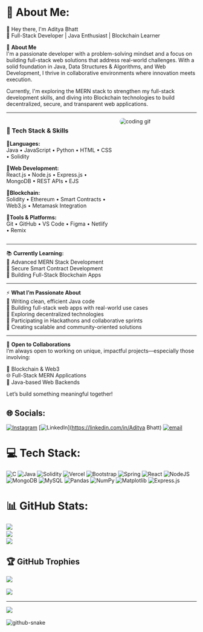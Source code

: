 
# 💫 About Me:

👋 Hey there, I'm Aditya Bhatt  
🚀 Full-Stack Developer | Java Enthusiast | Blockchain Learner  

🧠 **About Me**  
I'm a passionate developer with a problem-solving mindset and a focus on building full-stack web solutions that address real-world challenges. With a solid foundation in Java, Data Structures & Algorithms, and Web Development, I thrive in collaborative environments where innovation meets execution.

Currently, I'm exploring the MERN stack to strengthen my full-stack development skills, and diving into Blockchain technologies to build decentralized, secure, and transparent web applications.

---

<div style="display: flex; align-items: flex-start; justify-content: space-between; gap: 20px; flex-wrap: wrap;">

<div style="flex: 1; min-width: 280px;">

### 💼 Tech Stack & Skills

**🔹Languages:**  
Java • JavaScript • Python • HTML • CSS • Solidity  

**🔹Web Development:**  
React.js • Node.js • Express.js • MongoDB • REST APIs • EJS  

**🔹Blockchain:**  
Solidity • Ethereum • Smart Contracts • Web3.js • Metamask Integration  

**🔹Tools & Platforms:**  
Git • GitHub • VS Code • Figma • Netlify • Remix  

</div>

<div style="flex: 1; min-width: 200px;">
  <img src="https://media.giphy.com/media/xT5LMHxhOfscxPfIfm/giphy.gif" width="20px" style="max-width: 300px; border-radius: 10px;" alt="coding gif"/>
</div>

</div>

---

📚 **Currently Learning:**  
🔹 Advanced MERN Stack Development  
🔹 Secure Smart Contract Development  
🔹 Building Full-Stack Blockchain Apps  

---

⚡ **What I’m Passionate About**  
🔹 Writing clean, efficient Java code  
🔹 Building full-stack web apps with real-world use cases  
🔹 Exploring decentralized technologies  
🔹 Participating in Hackathons and collaborative sprints  
🔹 Creating scalable and community-oriented solutions  

---

🤝 **Open to Collaborations**  
I’m always open to working on unique, impactful projects—especially those involving:  

🔗 Blockchain & Web3  
🌐 Full-Stack MERN Applications  
🧩 Java-based Web Backends  

Let’s build something meaningful together!



## 🌐 Socials:
[![Instagram](https://img.shields.io/badge/Instagram-%23E4405F.svg?logo=Instagram&logoColor=white)](https://instagram.com/adit_yabhatt234) [![LinkedIn](https://img.shields.io/badge/LinkedIn-%230077B5.svg?logo=linkedin&logoColor=white)](https://linkedin.com/in/Aditya Bhatt) [![email](https://img.shields.io/badge/Email-D14836?logo=gmail&logoColor=white)](mailto:aditya.adi02bhatt@gmail.com) 

# 💻 Tech Stack:
![C](https://img.shields.io/badge/c-%2300599C.svg?style=for-the-badge&logo=c&logoColor=white) ![Java](https://img.shields.io/badge/java-%23ED8B00.svg?style=for-the-badge&logo=openjdk&logoColor=white) ![Solidity](https://img.shields.io/badge/Solidity-%23363636.svg?style=for-the-badge&logo=solidity&logoColor=white) ![Vercel](https://img.shields.io/badge/vercel-%23000000.svg?style=for-the-badge&logo=vercel&logoColor=white) ![Bootstrap](https://img.shields.io/badge/bootstrap-%238511FA.svg?style=for-the-badge&logo=bootstrap&logoColor=white) ![Spring](https://img.shields.io/badge/spring-%236DB33F.svg?style=for-the-badge&logo=spring&logoColor=white) ![React](https://img.shields.io/badge/react-%2320232a.svg?style=for-the-badge&logo=react&logoColor=%2361DAFB) ![NodeJS](https://img.shields.io/badge/node.js-6DA55F?style=for-the-badge&logo=node.js&logoColor=white) ![MongoDB](https://img.shields.io/badge/MongoDB-%234ea94b.svg?style=for-the-badge&logo=mongodb&logoColor=white) ![MySQL](https://img.shields.io/badge/mysql-4479A1.svg?style=for-the-badge&logo=mysql&logoColor=white) ![Pandas](https://img.shields.io/badge/pandas-%23150458.svg?style=for-the-badge&logo=pandas&logoColor=white) ![NumPy](https://img.shields.io/badge/numpy-%23013243.svg?style=for-the-badge&logo=numpy&logoColor=white) ![Matplotlib](https://img.shields.io/badge/Matplotlib-%23ffffff.svg?style=for-the-badge&logo=Matplotlib&logoColor=black) ![Express.js](https://img.shields.io/badge/express.js-%23404d59.svg?style=for-the-badge&logo=express&logoColor=%2361DAFB)
# 📊 GitHub Stats:
![](https://github-readme-stats.vercel.app/api?username=adityaBhatt02&theme=dark&hide_border=false&include_all_commits=false&count_private=false)<br/>
![](https://nirzak-streak-stats.vercel.app/?user=adityaBhatt02&theme=dark&hide_border=false)<br/>
![](https://github-readme-stats.vercel.app/api/top-langs/?username=adityaBhatt02&theme=dark&hide_border=false&include_all_commits=false&count_private=false&layout=compact)

## 🏆 GitHub Trophies
![](https://github-profile-trophy.vercel.app/?username=adityaBhatt02&theme=radical&no-frame=false&no-bg=true&margin-w=4)

![](https://quotes-github-readme.vercel.app/api?type=horizontal&theme=radical)

---
[![](https://visitcount.itsvg.in/api?id=adityaBhatt02&icon=0&color=0)](https://visitcount.itsvg.in)

<!-- Proudly created with GPRM ( https://gprm.itsvg.in ) -->
<picture>
 <source media = "(prefers-color-scheme: dark)" srcset="https://raw.githubusercontent.com/adityaBhatt02/adityaBhatt02/output/github-snake-dark.svg" />
 <source media = "(prefers-color-scheme: light)" srcset="https://raw.githubusercontent.com/adityaBhatt02/adityaBhatt02/output/github-snake.svg" />
  <img alt="github-snake" src="https://raw.githubusercontent.com/adityaBhatt02/adityaBhatt02/output/github-snake.svg">
